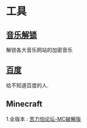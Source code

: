 # 工具

## [音乐解锁](./unlock-music/)
解锁各大音乐网站的加密音乐

## [百度](./baidu/)
给不知道百度的人.

## Minecraft
1.全版本
: [苦力怕论坛-MC破解版](https://www.118pan.com/o11286)
